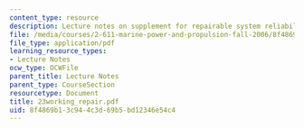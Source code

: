 ```yaml
---
content_type: resource
description: Lecture notes on supplement for repairable system reliability.
file: /media/courses/2-611-marine-power-and-propulsion-fall-2006/8f4869b13c944c3d69b5bd12346e54c4_23working_repair.pdf
file_type: application/pdf
learning_resource_types:
- Lecture Notes
ocw_type: OCWFile
parent_title: Lecture Notes
parent_type: CourseSection
resourcetype: Document
title: 23working_repair.pdf
uid: 8f4869b1-3c94-4c3d-69b5-bd12346e54c4
---
```

